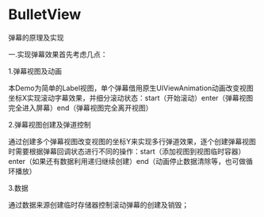 # BulletView
弹幕的原理及实现

一.实现弹幕效果首先考虑几点：

1.弹幕视图及动画

本Demo为简单的Label视图，单个弹幕借用原生UIViewAnimation动画改变视图坐标X实现滚动字幕效果，并细分滚动状态：start（开始滚动）enter（弹幕视图完全进入屏幕）end（弹幕视图完全离开视图）

2.弹幕视图创建及弹道控制

通过创建多个弹幕视图改变视图的坐标Y来实现多行弹道效果，逐个创建弹幕视图时需要根据弹幕回调状态进行不同的操作：start（添加视图到视图临时容器）enter（如果还有数据利用递归继续创建）end（动画停止数据清除等，也可做循环播放）

3.数据

通过数据来源创建临时存储器控制滚动弹幕的创建及销毁；
